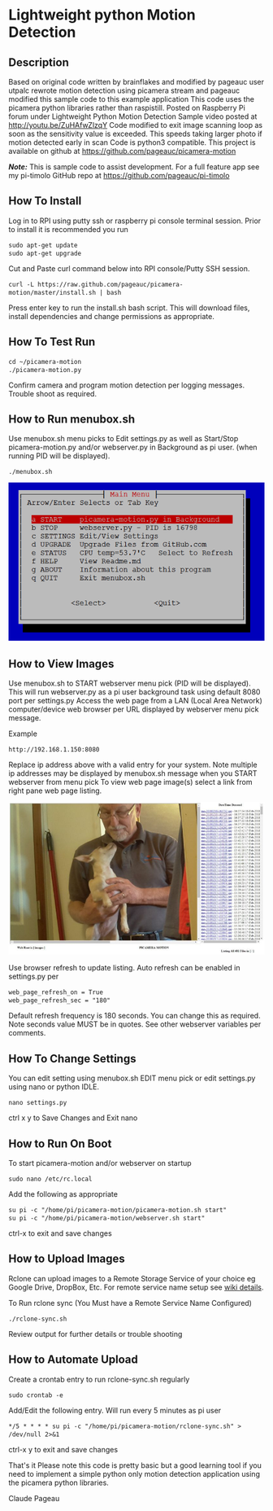 #  Lightweight python Motion Detection

## Description
Based on original code written by brainflakes and modified by pageauc
user utpalc rewrote motion detection using picamera stream and pageauc
modified this sample code to this example application
This code uses the picamera python libraries rather than raspistill.
Posted on Raspberry Pi forum under Lightweight Python Motion Detection
Sample video posted at http://youtu.be/ZuHAfwZlzqY
Code modified to exit image scanning loop as soon as the sensitivity value
is exceeded. This speeds taking larger photo if motion detected early in scan
Code is python3 compatible.
This project is available on github at https://github.com/pageauc/picamera-motion

***Note:*** This is sample code to assist development. For a full feature app
see my pi-timolo GitHub repo at https://github.com/pageauc/pi-timolo

## How To Install
Log in to RPI using putty ssh or raspberry pi console terminal session.
Prior to install it is recommended you run

    sudo apt-get update
    sudo apt-get upgrade

Cut and Paste curl command below into RPI console/Putty SSH session.

    curl -L https://raw.github.com/pageauc/picamera-motion/master/install.sh | bash

Press enter key to run the install.sh bash script.  This will download files, install
dependencies and change permissions as appropriate.

## How To Test Run

    cd ~/picamera-motion
    ./picamera-motion.py

Confirm camera and program motion detection per logging messages. Trouble shoot as required.

## How to Run menubox.sh
Use menubox.sh menu picks to Edit settings.py as well as Start/Stop picamera-motion.py
and/or webserver.py in Background as pi user. (when running PID will be displayed).

    ./menubox.sh

![menubox main menu](menubox.png)

## How to View Images
Use menubox.sh to START webserver menu pick (PID will be displayed).
This will run webserver.py as a pi user background task using default 8080 port per settings.py
Access the web page from a LAN (Local Area Network) computer/device web browser per
URL displayed by webserver menu pick message.

Example

    http://192.168.1.150:8080

Replace ip address above with a valid entry for your system.  Note multiple
ip addresses may be displayed by menubox.sh message when you START webserver from menu pick
To view web page image(s) select a link from right pane web page listing.   

![Webserver Browser Example](webserver.jpg)

Use browser refresh to update listing. Auto refresh can be enabled in settings.py
per

    web_page_refresh_on = True
    web_page_refresh_sec = "180"

Default refresh frequency is 180 seconds.  You can change this as required.  Note
seconds value MUST be in quotes. See other webserver variables per comments.

## How To Change Settings
You can edit setting using menubox.sh EDIT menu pick or
edit settings.py using nano or python IDLE.

    nano settings.py

ctrl x y to Save Changes and Exit nano

## How to Run On Boot
To start picamera-motion and/or webserver on startup

    sudo nano /etc/rc.local

Add the following as appropriate

    su pi -c "/home/pi/picamera-motion/picamera-motion.sh start"
    su pi -c "/home/pi/picamera-motion/webserver.sh start"

ctrl-x to exit and save changes

## How to Upload Images
Rclone can upload images to a Remote Storage Service of your choice
eg Google Drive, DropBox, Etc. For remote service name setup see
[wiki details](https://github.com/pageauc/rclone4pi/wiki#how-to-configure-a-remote-storage-service).

To Run rclone sync (You Must have a Remote Service Name Configured)

    ./rclone-sync.sh

Review output for further details or trouble shooting

## How to Automate Upload
Create a crontab entry to run rclone-sync.sh regularly

    sudo crontab -e

Add/Edit the following entry.  Will run every 5 minutes as pi user

    */5 * * * * su pi -c "/home/pi/picamera-motion/rclone-sync.sh" > /dev/null 2>&1

ctrl-x y to exit and save changes


That's it
Please note this code is pretty basic but a good learning tool if
you need to implement a simple python only motion detection application
using the picamera python libraries.

Claude Pageau